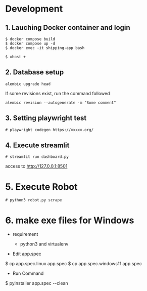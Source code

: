 # Development

## 1. Lauching Docker container and login

```
$ docker compose build
$ docker compose up -d
$ docker exec -it shipping-app bash
```

```
$ xhost +
```

## 2. Database setup

```
alembic upgrade head
```

If some revisions exist, run the command followed

```
alembic revision --autogenerate -m "Some comment"
```


## 3. Setting playwright test

```
# playwright codegen https://xxxxx.org/
```

## 4. Execute streamlit

```
# streamlit run dashboard.py
```

access to http://127.0.0.1:8501


# 5. Execute Robot

```
# python3 robot.py scrape
```

# 6. make exe files for Windows

- requirement
  - python3 and virtualenv

- Edit app.spec

 $ cp app.spec.linux app.spec
 $ cp app.spec.windows11 app.spec

- Run Command

 $ pyinstaller app.spec --clean

